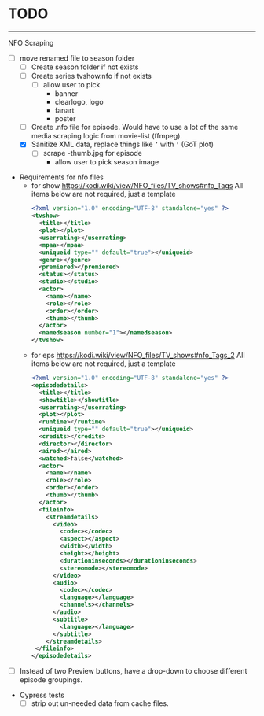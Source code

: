 # TODO

---

NFO Scraping
- [ ] move renamed file to season folder
  - [ ] Create season folder if not exists
  - [ ] Create series tvshow.nfo if not exists
    - [ ] allow user to pick
      - banner
      - clearlogo, logo
      - fanart
      - poster
  - [ ] Create <episode-name>.nfo file for episode. Would have to use a lot of
  the same media scraping logic from movie-list (ffmpeg).
  - [x] Sanitize XML data, replace things like `’` with `'` (GoT plot)
    - [ ] scrape <episode-name>-thumb.jpg for episode
      - allow user to pick season image
  
- Requirements for nfo files
  - for show https://kodi.wiki/view/NFO_files/TV_shows#nfo_Tags
    All items below are not required, just a template
    ```xml
    <?xml version="1.0" encoding="UTF-8" standalone="yes" ?>
    <tvshow>
      <title></title>
      <plot></plot>
      <userrating></userrating>
      <mpaa></mpaa>
      <uniqueid type="" default="true"></uniqueid>
      <genre></genre>
      <premiered></premiered>
      <status></status>
      <studio></studio>
      <actor>
        <name></name>
        <role></role>
        <order></order>
        <thumb></thumb>
      </actor>
      <namedseason number="1"></namedseason>
    </tvshow>
    ```
  - for eps https://kodi.wiki/view/NFO_files/TV_shows#nfo_Tags_2
    All items below are not required, just a template
    ```xml
    <?xml version="1.0" encoding="UTF-8" standalone="yes" ?>
    <episodedetails>
      <title></title>
      <showtitle></showtitle>
      <userrating></userrating>
      <plot></plot>
      <runtime></runtime>
      <uniqueid type="" default="true"></uniqueid>
      <credits></credits>
      <director></director>
      <aired></aired>
      <watched>false</watched>
      <actor>
        <name></name>
        <role></role>
        <order></order>
        <thumb></thumb>
      </actor>
      <fileinfo>
        <streamdetails>
          <video>
            <codec></codec>
            <aspect></aspect>
            <width></width>
            <height></height>
            <durationinseconds></durationinseconds>
            <stereomode></stereomode>
          </video>
          <audio>
            <codec></codec>
            <language></language>
            <channels></channels>
          </audio>
          <subtitle>
            <language></language>
          </subtitle>
        </streamdetails>
     </fileinfo>
    </episodedetails>
    ```

- [ ] Instead of two Preview buttons, have a drop-down to choose different episode groupings.
- Cypress tests
  - [ ] strip out un-needed data from cache files.
